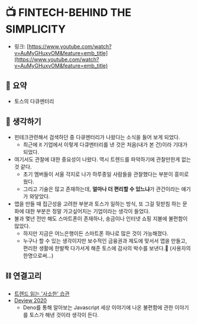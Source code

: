 # 📺 FINTECH-BEHIND THE SIMPLICITY

- 링크: [https://www.youtube.com/watch?v=AuMyGHuxvOM&feature=emb_title](https://www.youtube.com/watch?v=AuMyGHuxvOM&feature=emb_title)

## 📝 요약 
- 토스의 다큐멘터리  


## 🤔 생각하기   
- 핀테크관련해서 검색하던 중 다큐멘터리가 나왔다는 소식을 들어 보게 되었다.  
  - 최근에 it 기업에서 이렇게 다큐멘터리를 낸 것은 처음(내가 본 건)이라 기대가 되었다.    
- 여기서도 관찰에 대한 중요성이 나왔다. 역시 트렌드를 파악하기에 관찰만한게 없는 것 같다. 
  - 초기 멤버들이 서울 각지로 나가 하루종일 사람들을 관찰했다는 부분이 흥미로웠다.  
  - 그리고 기술은 많고 존재하는데, **얼마나 더 편리할 수 있느냐**가 관건이라는 얘기가 와닿았다.  
- 앱을 만들 때 접근성을 고려한 부분과 토스가 일하는 방식, 또 그걸 뒷받침 하는 문화에 대한 부분은 정말 가고싶어지는 기업이라는 생각이 들었다.    
- 불과 몇년 전만 해도 스마트폰이 존재하나, 송금이나 인터넷 쇼핑 지불에 불편함이 많았다.  
  - 하지만 지금은 어느은행이든 스마트폰 하나로 많은 것이 가능해졌다.  
  - 누구나 할 수 있는 생각이지만 보수적인 금융권과 제도에 맞서서 앱을 만들고, 편리한 생활에 한발짝 다가서게 해준 토스에 감사의 박수를 보낸다.👏 (사용자의 한명으로써...)


## ⛓ 연결고리
- [트렌드 읽는 '사소한' 습관](https://slownews.kr/77681?utm_source=feedburner&utm_medium=feed&utm_campaign=Feed%3A+slownews+%28%EC%8A%AC%EB%A1%9C%EC%9A%B0%EB%89%B4%EC%8A%A4%29)  
- [Deview 2020](../Dev/deview-2020.md)  
  - Deno를 통해 알아보는 Javascript 세상 이야기에 나온 불편함에 관한 이야기를 토스가 해낸 것이라 생각이 든다.  


